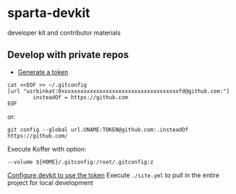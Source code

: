 # sparta-devkit
developer kit and contributor materials

## Develop with private repos
  - [Generate a token](https://github.com/settings/tokens)    
    
```
cat <<EOF >> ~/.gitconfig
[url "usrbinkat:0xxxxxxxxxxxxxxxxxxxxxxxxxxxxxxxxxxxxxfd@github.com:"]
        insteadOf = https://github.com
EOF
```
or:
```
git config --global url.UNAME:TOKEN@github.com:.insteadOf https://github.com/
```
Execute Koffer with option:
```
--volume ${HOME}/.gitconfig:/root/.gitconfig:z
```

[Configure devkit to use the token](https://github.com/CodeSparta/devkit/blob/7b60b1947a401bfa4566f4abafb911d5280fcfa5/git.yml#L12)
Execute `./site.yml` to pull in the entire project for local development
